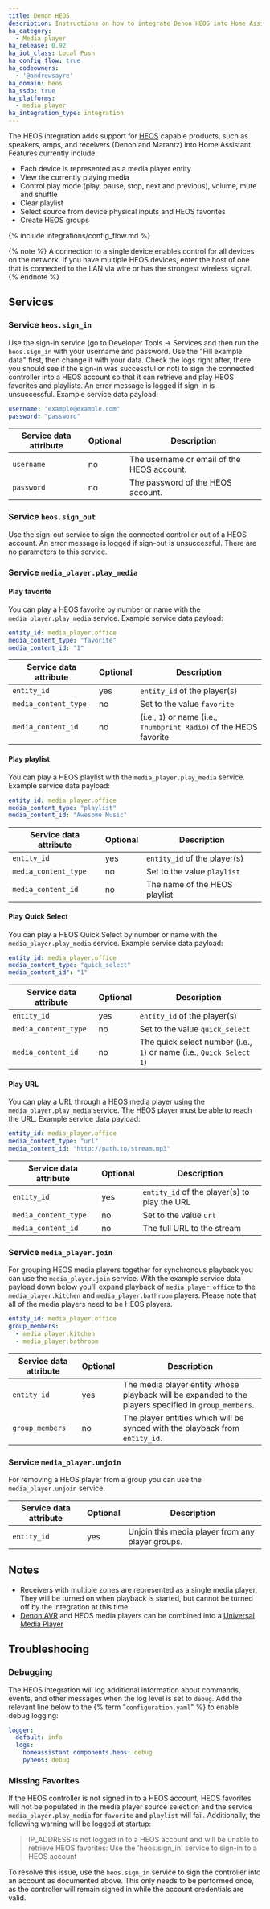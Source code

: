 ```yaml
---
title: Denon HEOS
description: Instructions on how to integrate Denon HEOS into Home Assistant.
ha_category:
  - Media player
ha_release: 0.92
ha_iot_class: Local Push
ha_config_flow: true
ha_codeowners:
  - '@andrewsayre'
ha_domain: heos
ha_ssdp: true
ha_platforms:
  - media_player
ha_integration_type: integration
---
```


The HEOS integration adds support for [HEOS](https://www.denon.com/en-gb/category/heos/) capable products, such as speakers, amps, and receivers (Denon and Marantz) into Home Assistant. Features currently include:

- Each device is represented as a media player entity
- View the currently playing media
- Control play mode (play, pause, stop, next and previous), volume, mute and shuffle
- Clear playlist
- Select source from device physical inputs and HEOS favorites
- Create HEOS groups

{% include integrations/config_flow.md %}

{% note %}
A connection to a single device enables control for all devices on the network. If you have multiple HEOS devices, enter the host of one that is connected to the LAN via wire or has the strongest wireless signal.
{% endnote %}

## Services

### Service `heos.sign_in`

Use the sign-in service (go to Developer Tools -> Services and then run the `heos.sign_in` with your username and password. Use the "Fill example data" first, then change it with your data. Check the logs right after, there you should see if the sign-in was successful or not) to sign the connected controller into a HEOS account so that it can retrieve and play HEOS favorites and playlists. An error message is logged if sign-in is unsuccessful. Example service data payload:

```yaml
username: "example@example.com"
password: "password"
```

| Service data attribute | Optional | Description                                |
| ---------------------- | -------- | ------------------------------------------ |
| `username`             | no       | The username or email of the HEOS account. |
| `password`             | no       | The password of the HEOS account.          |

### Service `heos.sign_out`

Use the sign-out service to sign the connected controller out of a HEOS account. An error message is logged if sign-out is unsuccessful. There are no parameters to this service.

### Service `media_player.play_media`

#### Play favorite

You can play a HEOS favorite by number or name with the `media_player.play_media` service. Example service data payload:

```yaml
entity_id: media_player.office
media_content_type: "favorite"
media_content_id: "1"
```

| Service data attribute | Optional | Description                                                         |
| ---------------------- | -------- | ------------------------------------------------------------------- |
| `entity_id`            | yes      | `entity_id` of the player(s)                                        |
| `media_content_type`   | no       | Set to the value `favorite`                                         |
| `media_content_id`     | no       | (i.e., `1`) or name (i.e., `Thumbprint Radio`) of the HEOS favorite |

#### Play playlist

You can play a HEOS playlist with the `media_player.play_media` service. Example service data payload:

```yaml
entity_id: media_player.office
media_content_type: "playlist"
media_content_id: "Awesome Music"
```

| Service data attribute | Optional | Description                   |
| ---------------------- | -------- | ----------------------------- |
| `entity_id`            | yes      | `entity_id` of the player(s)  |
| `media_content_type`   | no       | Set to the value `playlist`   |
| `media_content_id`     | no       | The name of the HEOS playlist |

#### Play Quick Select

You can play a HEOS Quick Select by number or name with the `media_player.play_media` service. Example service data payload:

```yaml
entity_id: media_player.office
media_content_type: "quick_select"
media_content_id": "1"
```

| Service data attribute | Optional | Description                                                          |
| ---------------------- | -------- | -------------------------------------------------------------------- |
| `entity_id`            | yes      | `entity_id` of the player(s)                                         |
| `media_content_type`   | no       | Set to the value `quick_select`                                      |
| `media_content_id`     | no       | The quick select number (i.e., `1`) or name (i.e., `Quick Select 1`) |

#### Play URL

You can play a URL through a HEOS media player using the `media_player.play_media` service. The HEOS player must be able to reach the URL. Example service data payload:

```yaml
entity_id: media_player.office
media_content_type: "url"
media_content_id: "http://path.to/stream.mp3"
```

| Service data attribute | Optional | Description                                  |
| ---------------------- | -------- | -------------------------------------------- |
| `entity_id`            | yes      | `entity_id` of the player(s) to play the URL |
| `media_content_type`   | no       | Set to the value `url`                       |
| `media_content_id`     | no       | The full URL to the stream                   |

### Service `media_player.join`

For grouping HEOS media players together for synchronous playback you can use the `media_player.join` service. With the example service data payload down below you'll expand playback of `media_player.office` to the `media_player.kitchen` and `media_player.bathroom` players. Please note that all of the media players need to be HEOS players.

```yaml
entity_id: media_player.office
group_members:
  - media_player.kitchen
  - media_player.bathroom
```

| Service data attribute | Optional | Description                                                                                          |
| ---------------------- | -------- | ---------------------------------------------------------------------------------------------------- |
| `entity_id`            | yes      | The media player entity whose playback will be expanded to the players specified in `group_members`. |
| `group_members`        | no       | The player entities which will be synced with the playback from `entity_id`.                         |


### Service `media_player.unjoin`

For removing a HEOS player from a group you can use the `media_player.unjoin` service.

| Service data attribute | Optional | Description                                      |
| ---------------------- | -------- | ------------------------------------------------ |
| `entity_id`            | yes      | Unjoin this media player from any player groups. |

## Notes

- Receivers with multiple zones are represented as a single media player. They will be turned on when playback is started, but cannot be turned off by the integration at this time.
- [Denon AVR](/integrations/denonar/) and HEOS media players can be combined into a [Universal Media Player](/integrations/universal/#denon-avr--heos)

## Troubleshooing

### Debugging

The HEOS integration will log additional information about commands, events, and other messages when the log level is set to `debug`. Add the relevant line below to the {% term "`configuration.yaml`" %} to enable debug logging:

```yaml
logger:
  default: info
  logs:
    homeassistant.components.heos: debug
    pyheos: debug
```

### Missing Favorites

If the HEOS controller is not signed in to a HEOS account, HEOS favorites will not be populated in the media player source selection and the service `media_player.play_media` for `favorite` and `playlist` will fail. Additionally, the following warning will be logged at startup:
> IP_ADDRESS is not logged in to a HEOS account and will be unable to retrieve HEOS favorites: Use the 'heos.sign_in' service to sign-in to a HEOS account

To resolve this issue, use the `heos.sign_in` service to sign the controller into an account as documented above. This only needs to be performed once, as the controller will remain signed in while the account credentials are valid.
